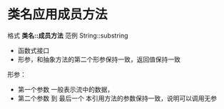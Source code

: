# 类名应用成员方法

格式  **类名::成员方法**
范例  String::substring

- 函数式接口
- 形参，和抽象方法的第二个形参保持一致，返回值保持一致

形参：
- 第一个参数 一般表示流中的数据，
- 第二个参数 到 最后一个  本引用方法的参数保持一致，说明可以调用无参

